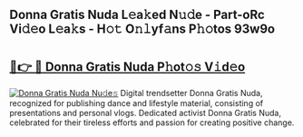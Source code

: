## Donna Gratis Nuda L𝚎a𝚔ed N𝚞𝚍e - Part-oRc Vi𝚍𝚎o L𝚎a𝚔s - H𝚘𝚝 O𝚗𝚕yf𝚊ns P𝚑𝚘tos 93w9o

# <h2><a href="http://kfe1w8.oniu.top/?m=Donna+Gratis+Nuda">🔗👉 🔴 Donna Gratis Nuda P𝚑ot𝚘𝚜 V𝚒d𝚎o</a></h2>

[![Donna Gratis Nuda Nu𝚍e𝚜](https://i.imgur.com/0qMVB7G.gif)](http://kfe1w8.oniu.top/?m=Donna+Gratis+Nuda)
Digital trendsetter Donna Gratis Nuda, recognized for publishing dance and lifestyle material, consisting of presentations and personal vlogs. Dedicated activist Donna Gratis Nuda, celebrated for their tireless efforts and passion for creating positive change.  
